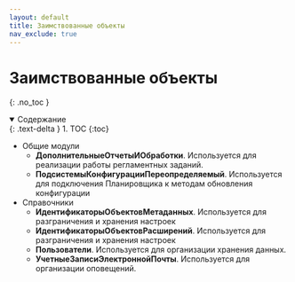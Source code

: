 ```yaml
---
layout: default
title: Заимствованные объекты
nav_exclude: true
--- 
```


# Заимствованные объекты
{: .no_toc }

<details open markdown="block">
  <summary>
    Содержание
  </summary>
  {: .text-delta }
1. TOC
{:toc}
</details>

- Общие модули
  - **ДополнительныеОтчетыИОбработки**. Используется для реализации работы регламентных заданий.
  - **ПодсистемыКонфигурацииПереопределяемый**. Используется для подключения Планировщика к методам обновления конфигурации
- Справочники
  - **ИдентификаторыОбъектовМетаданных**. Используется для разграничения и хранения настроек
  - **ИдентификаторыОбъектовРасширений**. Используется для разграничения и хранения настроек
  - **Пользователи**. Используется для организации хранения данных.
  - **УчетныеЗаписиЭлектроннойПочты**. Используется для организации оповещений.